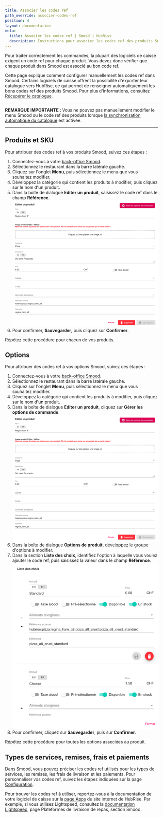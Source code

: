 ```yaml
---
title: Associer les codes ref
path_override: associer-codes-ref
position: 4
layout: documentation
meta:
  title: Associer les codes ref | Smood | HubRise
  description: Instructions pour associer les codes ref des produits Smood à d'autres apps après avoir connecté le logiciel de caisse à HubRise. Connectez vos apps et synchronisez vos données.
---
```


Pour traiter correctement les commandes, la plupart des logiciels de caisse exigent un code ref pour chaque produit. Vous devez donc vérifier que chaque produit dans Smood est associé au bon code ref.

Cette page explique comment configurer manuellement les codes ref dans Smood. Certains logiciels de caisse offrent la possibilité d'exporter leur catalogue vers HubRise, ce qui permet de renseigner automatiquement les bons codes ref des produits Smood. Pour plus d'informations, consultez [Récupérer le catalogue](/apps/smood/pull-catalog).

---

**REMARQUE IMPORTANTE :** Vous ne pouvez pas manuellement modifier le menu Smood ou le code ref des produits lorsque [la synchronisation automatique du catalogue](/apps/smood/configuration#synchronisation-settings) est activée.

---

## Produits et SKU

Pour attribuer des codes ref à vos produits Smood, suivez ces étapes :

1. Connectez-vous à votre [back-office Smood](https://manager.smood.ch).
1. Sélectionnez le restaurant dans la barre latérale gauche.
1. Cliquez sur l'onglet **Menu**, puis sélectionnez le menu que vous souhaitez modifier.
1. Développez la catégorie qui contient les produits à modifier, puis cliquez sur le nom d'un produit.
1. Dans la boîte de dialogue **Editer un produit**, saisissez le code ref dans le champ **Référence**. ![Code ref produit dans le back-office Smood](./images/001-smood-product-ref-code.png)
1. Pour confirmer, **Sauvegarder**, puis cliquez sur **Confirmer**.

Répétez cette procédure pour chacun de vos produits.

## Options

Pour attribuer des codes ref à vos options Smood, suivez ces étapes :

1. Connectez-vous à votre [back-office Smood](https://manager.smood.ch).
1. Sélectionnez le restaurant dans la barre latérale gauche.
1. Cliquez sur l'onglet **Menu**, puis sélectionnez le menu que vous souhaitez modifier.
1. Développez la catégorie qui contient les produits à modifier, puis cliquez sur le nom d'un produit.
1. Dans la boîte de dialogue **Editer un produit**, cliquez sur **Gérer les options de commande**. ![Code ref produit dans le back-office Smood](./images/001-smood-product-ref-code.png)
1. Dans la boîte de dialogue **Options de produit**, développez le groupe d'options à modifier.
1. Dans la section **Liste des choix**, identifiez l'option à laquelle vous voulez ajouter le code ref, puis saisissez la valeur dans le champ **Référence**. ![Code ref option dans le back-office Smood](./images/002-smood-options-ref-code.png)
1. Pour confirmer, cliquez sur **Sauvegarder**, puis sur **Confirmer**.

Répétez cette procédure pour toutes les options associées au produit.

## Types de services, remises, frais et paiements

Dans Smood, vous pouvez préciser les codes ref utilisés pour les types de services, les remises, les frais de livraison et les paiements. Pour personnaliser vos codes ref, suivez les étapes indiquées sur la page [Configuration](/apps/smood/configuration).

Pour trouver les codes ref à utiliser, reportez-vous à la documentation de votre logiciel de caisse sur la [page Apps](/apps) du site internet de HubRise. Par exemple, si vous utilisez Lightspeed, consultez la [documentation Lightspeed](/apps/lightspeed-restaurant/overview), page Plateformes de livraison de repas, section Smood.
